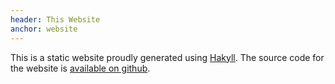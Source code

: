 ```yaml
---
header: This Website
anchor: website
---
```


This is a static website proudly generated using
[Hakyll](http://jaspervdj.be/hakyll/).
The source code for the website is
[available on github](https://github.com/yjugl/yannis.computer).

